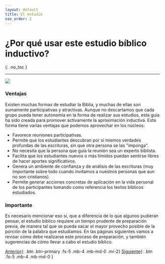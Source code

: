 ```yaml
---
layout: default
title: El estudio
nav_order: 2
---
```


# ¿Por qué usar este estudio bíblico inductivo?
{: .no_toc }

---
![]({{site.url}}/assets/images/study_skau.png)

### Ventajas

Existen muchas formas de estudiar la Biblia, y muchas de ellas son sumamente participativas y atractivas. Aunque no descartamos que cada grupo pueda tener autonomía en la forma de realizar sus estudios, esta guía ha sido creada para promover activamente la aproximación inductiva. Esta forma tiene varias ventajas que podemos aprovechar en los núcleos:

- Favorece reuniones participativas.
- Permite que los estudiantes descubran por si mismos verdades profundas de las escrituras, sin que otra persona se las "imponga".
- No necesita que la persona que guía la reunión sea un experto biblista.
- Facilita que los estudiantes nuevos o más tímidos puedan sentirse libres de hacer aportes significativos.
- Genera un ambiente de confianza y de análisis de las escrituras (muy importante sobre todo cuando invitamos a nuestros personas que aun no son cristianos).
- Permite generar acciones concretas de aplicación en la vida personal de los participantes tomando como referencia los textos bíblicos estudiados. 

### Importante

Es necesario mencionar eso sí, que a diferencia de lo que algunos pudieran pensar, el estudio biblico requiere un tiempo prudente de preparación previa, de manera tal que se pueda sacar el mayor provecho posible de la porción de la palabra que estudiamos. En las páginas siguientes vamos a revisar cómo debe realizarse este proceso de  preparación, y también sugerencias de cómo llevar a cabo el estudio bíblico.

[Anterior]({{site.url}}/){: .btn .btn-primary .fs-5 .mb-4 .mb-md-0 .mr-2} [Siguiente]({{site.url}}/docs/preparemos-la-cena/){: .btn .fs-5 .mb-4 .mb-md-0 }